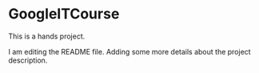 # GoogleITCourse
This is a hands project. 

I am editing the README file. Adding some more details about the project description.
